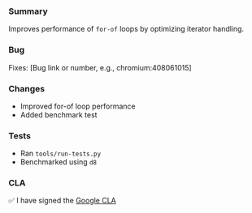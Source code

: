 ### Summary
Improves performance of `for-of` loops by optimizing iterator handling.

### Bug
Fixes: [Bug link or number, e.g., chromium:408061015]

### Changes
- Improved for-of loop performance
- Added benchmark test

### Tests
- Ran `tools/run-tests.py`
- Benchmarked using `d8`

### CLA
✅ I have signed the [Google CLA](https://cla.developers.google.com)
